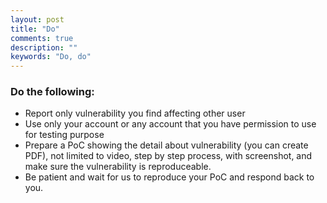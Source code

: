```yaml
---
layout: post
title: "Do"
comments: true
description: ""
keywords: "Do, do"
---
```


### Do the following:

- Report only vulnerability you find affecting other user
- Use only your account or any account that you have permission to use for testing purpose
- Prepare a PoC showing the detail about vulnerability (you can create PDF), not limited to video, step by step process, with screenshot, and make sure the vulnerability is reproduceable.
- Be patient and wait for us to reproduce your PoC and respond back to you.